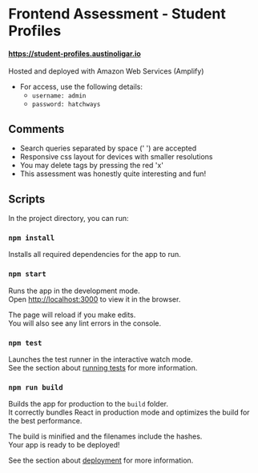 # Frontend Assessment - Student Profiles

#### https://student-profiles.austinoligar.io

Hosted and deployed with Amazon Web Services (Amplify)

- For access, use the following details:
  - `username: admin`
  - `password: hatchways`

## Comments

- Search queries separated by space (' ') are accepted
- Responsive css layout for devices with smaller resolutions
- You may delete tags by pressing the red 'x'
- This assessment was honestly quite interesting and fun!

## Scripts

In the project directory, you can run:

### `npm install`

Installs all required dependencies for the app to run.

### `npm start`

Runs the app in the development mode.\
Open [http://localhost:3000](http://localhost:3000) to view it in the browser.

The page will reload if you make edits.\
You will also see any lint errors in the console.

### `npm test`

Launches the test runner in the interactive watch mode.\
See the section about [running tests](https://facebook.github.io/create-react-app/docs/running-tests) for more information.

### `npm run build`

Builds the app for production to the `build` folder.\
It correctly bundles React in production mode and optimizes the build for the best performance.

The build is minified and the filenames include the hashes.\
Your app is ready to be deployed!

See the section about [deployment](https://facebook.github.io/create-react-app/docs/deployment) for more information.
